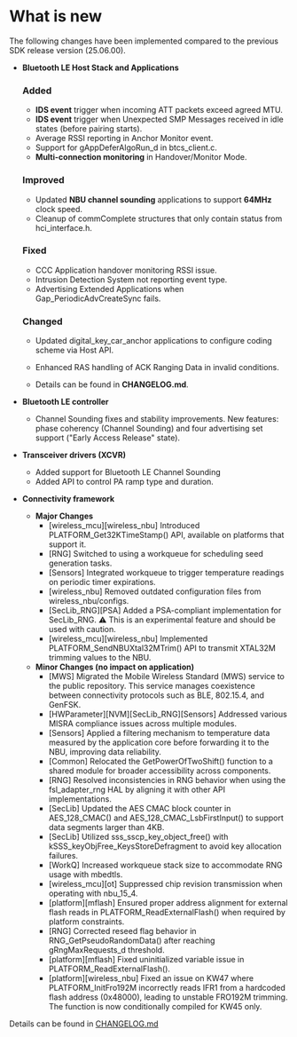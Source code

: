 # What is new 

The following changes have been implemented compared to the previous SDK release version \(25.06.00\).

-   **Bluetooth LE Host Stack and Applications**
    ### Added
    -   **IDS event** trigger when incoming ATT packets exceed agreed MTU.
    -   **IDS event** trigger when Unexpected SMP Messages received in idle states (before pairing starts).
    -   Average RSSI reporting in Anchor Monitor event.
    -   Support for gAppDeferAlgoRun_d in btcs_client.c.
    -   **Multi-connection monitoring** in Handover/Monitor Mode.

    ### Improved
    -   Updated **NBU channel sounding** applications to support **64MHz** clock speed.
    -   Cleanup of commComplete structures that only contain status from hci_interface.h.

    ### Fixed
    -   CCC Application handover monitoring RSSI issue.
    -   Intrusion Detection System not reporting event type.
    -   Advertising Extended Applications when Gap_PeriodicAdvCreateSync fails.

    ### Changed
    -   Updated digital_key_car_anchor applications to configure coding scheme via Host API.
    -   Enhanced RAS handling of ACK Ranging Data in invalid conditions.

    -   Details can be found in **CHANGELOG.md**.

-   **Bluetooth LE controller**
    -   Channel Sounding fixes and stability improvements.
        New features: phase coherency (Channel Sounding) and four advertising set support ("Early Access Release" state).

-   **Transceiver drivers (XCVR)**
    -   Added support for Bluetooth LE Channel Sounding
    -   Added API to control PA ramp type and duration.

-   **Connectivity framework**

    -   **Major Changes**
        -   [wireless_mcu][wireless_nbu] Introduced PLATFORM_Get32KTimeStamp() API, available on platforms that support it.
        -   [RNG] Switched to using a workqueue for scheduling seed generation tasks.
        -   [Sensors] Integrated workqueue to trigger temperature readings on periodic timer expirations.
        -   [wireless_nbu] Removed outdated configuration files from wireless_nbu/configs.
        -   [SecLib_RNG][PSA] Added a PSA-compliant implementation for SecLib_RNG. ⚠️ This is an experimental feature and should be used with caution.
        -   [wireless_mcu][wireless_nbu] Implemented PLATFORM_SendNBUXtal32MTrim() API to transmit XTAL32M trimming values to the NBU.
    -   **Minor Changes (no impact on application)**
        -   [MWS] Migrated the Mobile Wireless Standard (MWS) service to the public repository. This service manages coexistence between connectivity protocols such as BLE, 802.15.4, and GenFSK.
        -   [HWParameter][NVM][SecLib_RNG][Sensors] Addressed various MISRA compliance issues across multiple modules.
        -   [Sensors] Applied a filtering mechanism to temperature data measured by the application core before forwarding it to the NBU, improving data reliability.
        -   [Common] Relocated the GetPowerOfTwoShift() function to a shared module for broader accessibility across components.
        -   [RNG] Resolved inconsistencies in RNG behavior when using the fsl_adapter_rng HAL by aligning it with other API implementations.
        -   [SecLib] Updated the AES CMAC block counter in AES_128_CMAC() and AES_128_CMAC_LsbFirstInput() to support data segments larger than 4KB.
        -   [SecLib] Utilized sss_sscp_key_object_free() with kSSS_keyObjFree_KeysStoreDefragment to avoid key allocation failures.
        -   [WorkQ] Increased workqueue stack size to accommodate RNG usage with mbedtls.
        -   [wireless_mcu][ot] Suppressed chip revision transmission when operating with nbu_15_4.
        -   [platform][mflash] Ensured proper address alignment for external flash reads in PLATFORM_ReadExternalFlash() when required by platform constraints.
        -   [RNG] Corrected reseed flag behavior in RNG_GetPseudoRandomData() after reaching gRngMaxRequests_d threshold.
        -   [platform][mflash] Fixed uninitialized variable issue in PLATFORM_ReadExternalFlash().
        -   [platform][wireless_nbu] Fixed an issue on KW47 where PLATFORM_InitFro192M incorrectly reads IFR1 from a hardcoded flash address (0x48000), leading to unstable FRO192M trimming. The function is now conditionally compiled for KW45 only.

Details can be found in [CHANGELOG.md](../../../../../../middleware/wireless/framework/CHANGELOG.md)

